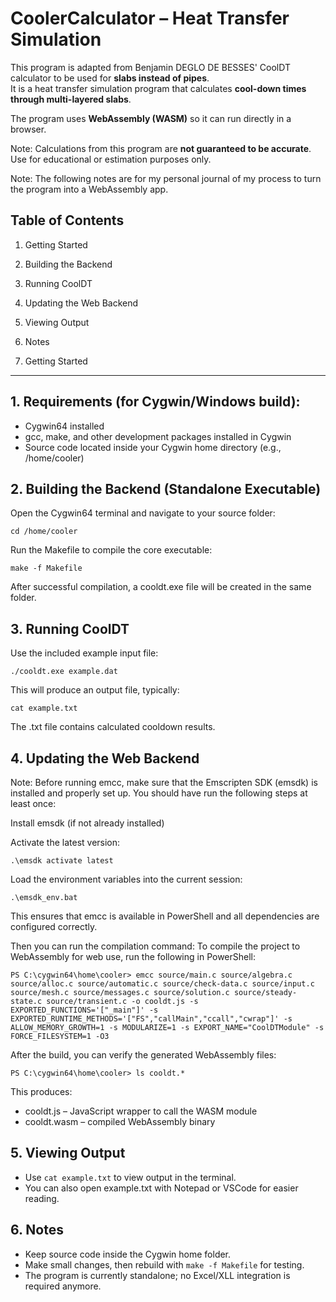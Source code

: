 # CoolerCalculator – Heat Transfer Simulation
This program is adapted from Benjamin DEGLO DE BESSES' CoolDT calculator to be used for **slabs instead of pipes**.  
It is a heat transfer simulation program that calculates **cool-down times through multi-layered slabs**.  

The program uses **WebAssembly (WASM)** so it can run directly in a browser.  

Note: Calculations from this program are **not guaranteed to be accurate**. Use for educational or estimation purposes only.

Note: The following notes are for my personal journal of my process to turn the program into a WebAssembly app.
## Table of Contents

1. Getting Started
2. Building the Backend
3. Running CoolDT
4. Updating the Web Backend
5. Viewing Output
6. Notes

7. Getting Started

---

## 1. Requirements (for Cygwin/Windows build):

-   Cygwin64 installed
-   gcc, make, and other development packages installed in Cygwin
-   Source code located inside your Cygwin home directory (e.g., /home/cooler)

## 2. Building the Backend (Standalone Executable)

Open the Cygwin64 terminal and navigate to your source folder:

    cd /home/cooler

Run the Makefile to compile the core executable:

    make -f Makefile

After successful compilation, a cooldt.exe file will be created in the same folder.

## 3. Running CoolDT


Use the included example input file:

    ./cooldt.exe example.dat

This will produce an output file, typically:

    cat example.txt

The .txt file contains calculated cooldown results.

## 4. Updating the Web Backend
Note: Before running emcc, make sure that the Emscripten SDK (emsdk) is installed and properly set up. You should have run the following steps at least once:

Install emsdk (if not already installed)

Activate the latest version:

    .\emsdk activate latest


Load the environment variables into the current session:

    .\emsdk_env.bat


This ensures that emcc is available in PowerShell and all dependencies are configured correctly.

Then you can run the compilation command:
To compile the project to WebAssembly for web use, run the following in PowerShell:

    PS C:\cygwin64\home\cooler> emcc source/main.c source/algebra.c source/alloc.c source/automatic.c source/check-data.c source/input.c source/mesh.c source/messages.c source/solution.c source/steady-state.c source/transient.c -o cooldt.js -s EXPORTED_FUNCTIONS='["_main"]' -s EXPORTED_RUNTIME_METHODS='["FS","callMain","ccall","cwrap"]' -s ALLOW_MEMORY_GROWTH=1 -s MODULARIZE=1 -s EXPORT_NAME="CoolDTModule" -s FORCE_FILESYSTEM=1 -O3

After the build, you can verify the generated WebAssembly files:

    PS C:\cygwin64\home\cooler> ls cooldt.*

This produces:

-   cooldt.js – JavaScript wrapper to call the WASM module
-   cooldt.wasm – compiled WebAssembly binary

## 5. Viewing Output

-   Use `cat example.txt` to view output in the terminal.
-   You can also open example.txt with Notepad or VSCode for easier reading.

## 6. Notes


-   Keep source code inside the Cygwin home folder.
-   Make small changes, then rebuild with `make -f Makefile` for testing.
-   The program is currently standalone; no Excel/XLL integration is required anymore.

